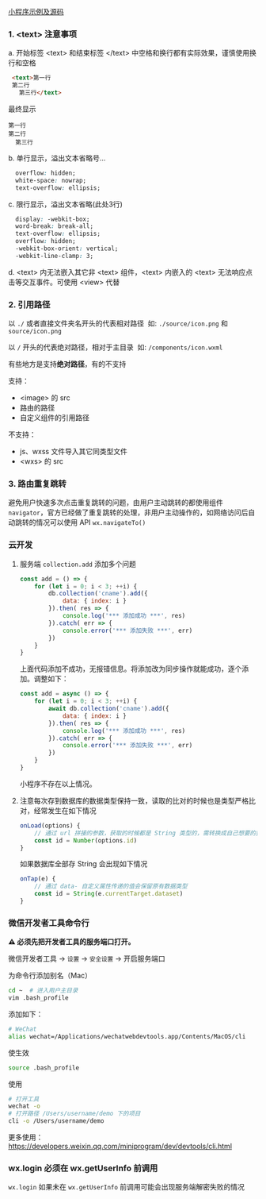 [小程序示例及源码](https://mp.weixin.qq.com/debug/wxadoc/dev/demo.html)

### 1. \<text> 注意事项

a. 开始标签 \<text> 和结束标签 \</text> 中空格和换行都有实际效果，谨慎使用换行和空格

  ```html
   <text>第一行 
   第二行
     第三行</text>
  ```

最终显示

  ```
  第一行
  第二行
    第三行
  ```

b. 单行显示，溢出文本省略号...

  ```css
    overflow: hidden;
    white-space: nowrap;
    text-overflow: ellipsis;
  ```

c. 限行显示，溢出文本省略(此处3行)

  ```css
    display: -webkit-box; 
    word-break: break-all; 
    text-overflow: ellipsis; 
    overflow: hidden; 
    -webkit-box-orient: vertical; 
    -webkit-line-clamp: 3; 
  ```

d. \<text> 内无法嵌入其它非 \<text> 组件，\<text> 内嵌入的 \<text> 无法响应点击等交互事件。可使用 \<view> 代替

### 2. 引用路径

以 `./` 或者直接文件夹名开头的代表相对路径
​    如: `./source/icon.png` 和 `source/icon.png`

以 `/` 开头的代表绝对路径，相对于主目录
​    如: `/components/icon.wxml`

有些地方是支持**绝对路径**，有的不支持

支持：
- \<image> 的 src
- 路由的路径
- 自定义组件的引用路径

不支持：
- js、wxss 文件导入其它同类型文件
- \<wxs> 的 src

### 3. 路由重复跳转

避免用户快速多次点击重复跳转的问题，由用户主动跳转的都使用组件 `navigator`，官方已经做了重复跳转的处理，非用户主动操作的，如网络访问后自动跳转的情况可以使用 API `wx.navigateTo()`

### 云开发

1. 服务端 `collection.add` 添加多个问题

   ```javascript
   const add = () => {
       for (let i = 0; i < 3; ++i) {
           db.collection('cname').add({
               data: { index: i }
           }).then( res => {
               console.log('*** 添加成功 ***', res)
           }).catch( err => {
               console.error('*** 添加失败 ***', err)
           })
       }
   }
   ```

   上面代码添加不成功，无报错信息。将添加改为同步操作就能成功，逐个添加。调整如下：

   ```javascript
   const add = async () => {
       for (let i = 0; i < 3; ++i) {
           await db.collection('cname').add({
               data: { index: i }
           }).then( res => {
               console.log('*** 添加成功 ***', res)
           }).catch( err => {
               console.error('*** 添加失败 ***', err)
           })
       }
   }
   ```

   小程序不存在以上情况。

2. 注意每次存到数据库的数据类型保持一致，读取的比对的时候也是类型严格比对，经常发生在如下情况

   ```javascript
   onLoad(options) {
       // 通过 url 拼接的参数，获取的时候都是 String 类型的，需转换成自己想要的类型
       const id = Number(options.id)
   }
   ```

   如果数据库全部存 String 会出现如下情况

   ```javascript
   onTap(e) {
       // 通过 data- 自定义属性传递的值会保留原有数据类型
       const id = String(e.currentTarget.dataset)
   }
   ```

### 微信开发者工具命令行

**⚠️ 必须先把开发者工具的服务端口打开。**

微信开发者工具 -> `设置` -> `安全设置` -> 开启服务端口

为命令行添加别名（Mac）

```bash
cd ~  # 进入用户主目录
vim .bash_profile
```

添加如下：

```bash
# WeChat
alias wechat=/Applications/wechatwebdevtools.app/Contents/MacOS/cli
```

使生效

```bash
source .bash_profile
```

使用

```bash
# 打开工具
wechat -o
# 打开路径 /Users/username/demo 下的项目
cli -o /Users/username/demo
```

更多使用：<https://developers.weixin.qq.com/miniprogram/dev/devtools/cli.html>

### wx.login 必须在 wx.getUserInfo 前调用

`wx.login` 如果未在 `wx.getUserInfo` 前调用可能会出现服务端解密失败的情况